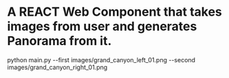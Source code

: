 # A REACT Web Component that takes images from user and generates Panorama from it.

python main.py --first images/grand_canyon_left_01.png --second images/grand_canyon_right_01.png